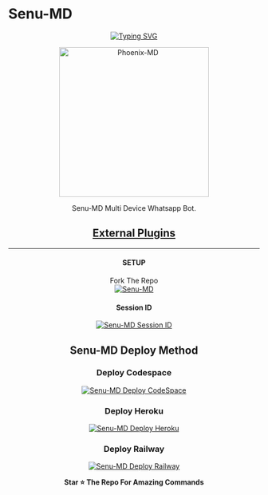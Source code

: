    # Senu-MD 
<div align="center">
<a href="https://git.io/typing-svg"><img src="https://readme-typing-svg.demolab.com?font=Ribeye&size=50&pause=1000&color=F710B1&center=true&width=910&height=100&lines=I'M+Senu-MD;Multi+Divice+Whatsapp+Bot;Coded+By+Feenix MD" alt="Typing SVG" /></a>
  
<p align="center">  
  <a href="https://youtube.com/channel/UCLUS9v7q4JagAqIJ3eeMM8w">
    <img alt=Phoenix-MD height="300" src="https://i.ibb.co/tHWJrz3/IMG-20231128-WA0005.jpg">
   
</a> 
    
</p>
<p align="center">
<a 

####  
Senu-MD Multi Device Whatsapp Bot.
## <sub>[External Plugins](https://github.com/feenixmd/External-Plugins)</sub>

***

#### SETUP

Fork The Repo
    <br>
<a href="https://github.com/feenixmd/Senu-MD/fork"><img title="Senu-MD" src="https://img.shields.io/badge/FORK Senu MD-h?color=black&style=for-the-badge&logo=stackshare"></a>

#### Session ID

<a href="https://phoenix-mdsessionid-0ae5aea325e1.herokuapp.com"><img title="Senu-MD Session ID" src="https://img.shields.io/badge/GET SESSION ID-h?color=black&style=for-the-badge&logo=msi"></a>

## Senu-MD Deploy Method


### Deploy Codespace

<a href="https://github.com/codespaces/new"><img title="Senu-MD Deploy CodeSpace" src="https://img.shields.io/badge/DEPLOY CODESPACE-h?color=black&style=for-the-badge&logo=visualstudiocode"></a>


### Deploy Heroku 

<a href="https://heroku.com/deploy?template=https://github.com/feenixmd/Senu-MD/"><img title="Senu-MD Deploy Heroku" src="https://img.shields.io/badge/DEPLOY HEROKU-h?color=black&style=for-the-badge&logo=heroku"></a>


### Deploy Railway

<a href="https://railway.app/new"><img title="Senu-MD Deploy Railway" src="https://img.shields.io/badge/DEPLOY RAILWAY-h?color=black&style=for-the-badge&logo=Railway"></a> 
 
 
**Star ⭐ The Repo For Amazing Commands**
